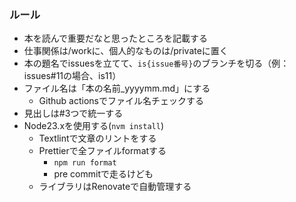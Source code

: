 ### ルール

- 本を読んで重要だなと思ったところを記載する
- 仕事関係は/workに、個人的なものは/privateに置く
- 本の題名でissuesを立てて、`is{issue番号}`のブランチを切る（例：issues#11の場合、is11）
- ファイル名は「本の名前\_yyyymm.md」にする
  - Github actionsでファイル名チェックする
- 見出しは#3つで統一する
- Node23.xを使用する(`nvm install`)
  - Textlintで文章のリントをする
  - Prettierで全ファイルformatする
    - `npm run format`
    - pre commitで走るけども
  - ライブラリはRenovateで自動管理する
